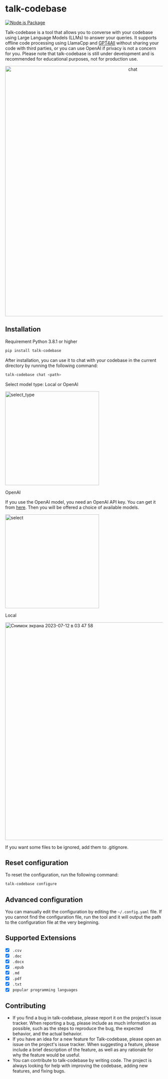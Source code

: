 # talk-codebase

[![Node.js Package](https://github.com/rsaryev/talk-codebase/actions/workflows/python-publish.yml/badge.svg)](https://github.com/rsaryev/talk-codebase/actions/workflows/python-publish.yml)

Talk-codebase is a tool that allows you to converse with your codebase using Large Language Models (LLMs) to answer your
queries. It supports offline code processing using LlamaCpp and [GPT4All](https://github.com/nomic-ai/gpt4all) without
sharing your code with third parties, or you can use OpenAI if privacy is not a concern for you. Please note that
talk-codebase is still under development and is recommended for educational purposes, not for production use.

<p align="center">
  <img src="https://github.com/rsaryev/talk-codebase/assets/70219513/b5d338f9-14a5-417b-9690-83f5cd66facf" width="800" alt="chat">
</p>

## Installation

Requirement Python 3.8.1 or higher

```bash
pip install talk-codebase
```

After installation, you can use it to chat with your codebase in the current directory by running the following command:

```bash
talk-codebase chat <path>
```

Select model type: Local or OpenAI

<img width="300" alt="select_type" src="https://github.com/rsaryev/talk-codebase/assets/70219513/05196fe5-78ff-44ff-8ca3-0313ccef572a">

OpenAI

If you use the OpenAI model, you need an OpenAI API key. You can get it from [here](https://beta.openai.com/). Then you
will be offered a choice of available models.

<img width="300" alt="select" src="https://github.com/rsaryev/talk-codebase/assets/70219513/889ad7c8-a489-4ce8-83af-148b7df09229">


Local

<img width="696" alt="Снимок экрана 2023-07-12 в 03 47 58" src="https://github.com/rsaryev/talk-codebase/assets/70219513/16988911-c605-4570-bfb4-4a34a03cd4a1">

If you want some files to be ignored, add them to .gitignore.

## Reset configuration

To reset the configuration, run the following command:

```bash
talk-codebase configure
```

## Advanced configuration

You can manually edit the configuration by editing the `~/.config.yaml` file. If you cannot find the configuration file,
run the tool and it will output the path to the configuration file at the very beginning.

## Supported Extensions

- [x] `.csv`
- [x] `.doc`
- [x] `.docx`
- [x] `.epub`
- [x] `.md`
- [x] `.pdf`
- [x] `.txt`
- [x] `popular programming languages`

## Contributing

* If you find a bug in talk-codebase, please report it on the project's issue tracker. When reporting a bug, please
  include as much information as possible, such as the steps to reproduce the bug, the expected behavior, and the actual
  behavior.
* If you have an idea for a new feature for Talk-codebase, please open an issue on the project's issue tracker. When
  suggesting a feature, please include a brief description of the feature, as well as any rationale for why the feature
  would be useful.
* You can contribute to talk-codebase by writing code. The project is always looking for help with improving the
  codebase, adding new features, and fixing bugs.
